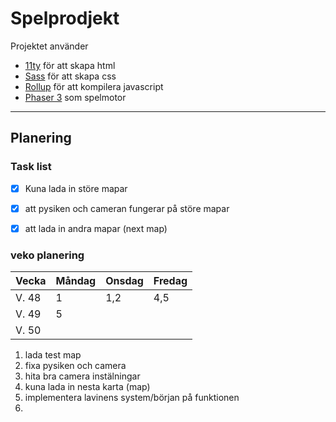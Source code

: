 # Spelprodjekt


Projektet använder 
* [11ty](https://www.11ty.dev/) för att skapa html
* [Sass](https://sass-lang.com/) för att skapa css
* [Rollup](https://rollupjs.org/) för att kompilera javascript
* [Phaser 3](https://phaser.io/) som spelmotor
---
## Planering

### Task list

 - [x] Kuna lada in störe mapar 
 - [x] att pysiken och cameran fungerar på störe mapar
 - [x] att lada in andra mapar (next map)


### veko planering

 Vecka  |  Måndag  |  Onsdag  |  Fredag 
------- | -------- | -------- | ---------
 V. 48  | 1        | 1,2      | 4,5
 V. 49  | 5        |          | 
 V. 50  |          |          | 

1. lada test map
2. fixa pysiken och camera
3. hita bra camera instälningar
4. kuna lada in nesta karta (map)
5. implementera lavinens system/början på funktionen
6. 